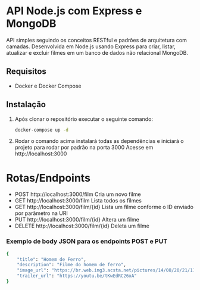 # API Node.js com Express e MongoDB

API simples seguindo os conceitos RESTful e padrões de arquitetura com camadas. 
Desenvolvida em Node.js usando Express para criar, listar, atualizar e excluir filmes em um banco de dados não relacional MongoDB.

## Requisitos
- Docker e Docker Compose

## Instalação

1. Após clonar o repositório executar o seguinte comando:

   ```bash
   docker-compose up -d

2. Rodar o comando acima instalará todas as dependências e iniciará o projeto para rodar por padrão na porta 3000
   Acesse em http://localhost:3000

# Rotas/Endpoints
- POST http://localhost:3000/film Cria um novo filme
- GET http://localhost:3000/film Lista todos os filmes
- GET http://localhost:3000/film/{id} Lista um filme conforme o ID enviado por parâmetro na URI
- PUT http://localhost:3000/film/{id} Altera um filme
- DELETE http://localhost:3000/film/{id} Deleta um filme

### Exemplo de body JSON para os endpoints POST e PUT

```bash
{
    "title": "Homem de Ferro",
    "description": "Filme do homem de ferro",
    "image_url": "https://br.web.img3.acsta.net/pictures/14/08/20/21/11/442051.jpg",
    "trailer_url": "https://youtu.be/tKwEdRC26xA"
}
```

   
